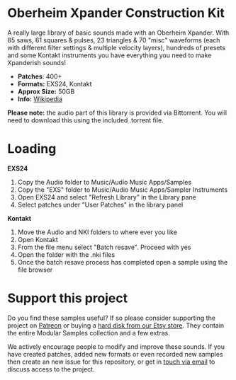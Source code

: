 # Oberheim Xpander Construction Kit

A really large library of basic sounds made with an Oberheim Xpander. With 85 saws, 61 squares & pulses, 23 triangles & 70 "misc" waveforms (each with different filter settings & multiple velocity layers), hundreds of presets and some Kontakt instruments you have everything you need to make Xpanderish sounds!

-   **Patches**: 400+
-   **Formats:** EXS24, Kontakt
-   **Approx Size:** 50GB
-   **Info:** [Wikipedia](https://en.wikipedia.org/wiki/Oberheim_Xpander)

**Please note:** the audio part of this library is provided via Bittorrent. You will need to download this using the included .torrent file.

# Loading

**EXS24**

1. Copy the Audio folder to Music/Audio Music Apps/Samples
2. Copy the "EXS" folder to Music/Audio Music Apps/Sampler Instruments
3. Open EXS24 and select "Refresh Library" in the Library pane
4. Select patches under "User Patches" in the library panel 

**Kontakt**

1. Move the Audio and NKI folders to where ever you like
2. Open Kontakt
3. From the file menu select "Batch resave". Proceed with yes
4. Open the folder with the .nki files 
5. Once the batch resave process has completed open a sample using the file browser

# Support this project

Do you find these samples useful? If so please consider supporting the project on [Patreon](https://www.patreon.com/bePatron?u=3947038) or buying a [hard disk from our Etsy store](https://www.etsy.com/uk/shop/ModularSamplesDisks?ref=simple-shop-header-name&listing_id=757501884). They contain the entire Modular Samples collection and a few extras.

We actively encourage people to modify and improve these sounds. If you have created patches, added new formats or even recorded new samples then create an new issue for this repository, or get in [touch via email](modularsamples@gmail.com) to discuss access to the project.
